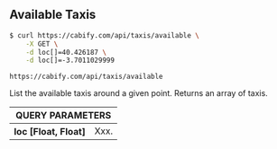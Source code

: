 
## Available Taxis

~~~bash
$ curl https://cabify.com/api/taxis/available \
    -X GET \
    -d loc[]=40.426187 \
    -d loc[]=-3.7011029999
~~~

`https://cabify.com/api/taxis/available`

List the available taxis around a given point. Returns an array of taxis.

<table class="vertical">
  <thead>
    <tr><th colspan="2">QUERY PARAMETERS</th></tr>
  </thead>
  <tbody>
    <tr>
      <th>
        loc
        <span class='type'> [Float, Float] </span>
      </th>
      <td>
        Xxx.
      </td>
    </tr>
  </tbody>
</table>
